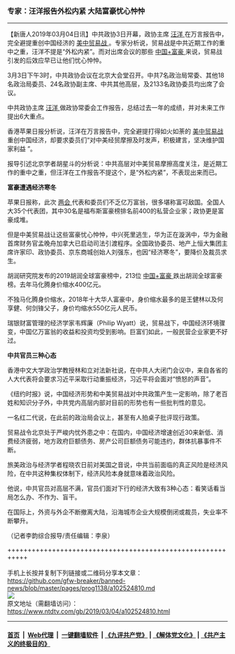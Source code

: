 ### 专家：汪洋报告外松内紧 大陆富豪忧心忡忡
------------------------

<div class="post_content">
 <p>
  【新唐人2019年03月04日讯】中共政协3日开幕，政协主席
  <a href="https://www.ntdtv.com/gb/汪洋.htm">
   汪洋
  </a>
  在万言报告中，完全避提重创中国经济的
  <a href="https://www.ntdtv.com/gb/美中贸易战.htm">
   美中贸易战
  </a>
  。专家分析说，贸易战是中共近期工作的重中之重，汪洋不提是“外松内紧”。而对出席会议的那些
  <a href="https://www.ntdtv.com/gb/中国富豪.htm">
   中国+富豪
  </a>
  来说，贸易战引发的后效应早已让他们忧心忡忡。
 </p>
 <p>
  3月3日下午3时，中共政协会议在北京大会堂召开。中共7名政治局常委、其他18名政治局委员、24名政协副主席、中共其他高层，及2133名政协委员均出席了会议。
 </p>
 <p>
  中共政协主席
  <a href="https://www.ntdtv.com/gb/汪洋.htm">
   汪洋
  </a>
  做政协常委会工作报告，总结过去一年的成绩，并对未来工作提出6大重点。
 </p>
 <p>
  香港苹果日报分析说，汪洋在万言报告中，完全避提打得如火如荼的
  <a href="https://www.ntdtv.com/gb/美中贸易战.htm">
   美中贸易战
  </a>
  重创中国经济，却要求委员们“对中美经贸摩擦及时发声，积极建言，坚决维护国家利益 ”。
 </p>
 <p>
  报导引述北京学者胡星斗的分析说：中共高层对中美贸易摩擦高度关注，是近期工作的重中之重，但汪洋在工作报告不提这个，是“外松内紧”，不表现出来而已。
 </p>
 <p>
  <strong>
   富豪遭遇经济寒冬
  </strong>
 </p>
 <p>
  苹果日报称，此次
  <a href="https://www.ntdtv.com/gb/两会.htm">
   两会
  </a>
  代表和委员们不乏亿万富翁，很多堪称富可敌国。全国人大35个代表团，其中30名是福布斯富豪榜排名前400的私营企业家；政协更是富豪成堆。
 </p>
 <p>
  但是中美贸易战让这些富豪忧心忡忡，中兴死里逃生，华为正在漩涡中，华为金融首席财务官孟晚舟加拿大已启动司法引渡程序。全国政协委员、地产上恒大集团主席许家印、政协委员、京东商城创始人刘强东，也因“经济寒冬”，要降价及裁员求生。
 </p>
 <p>
  胡润研究院发布的2019胡润全球富豪榜中，213位
  <a href="https://www.ntdtv.com/gb/中国富豪.htm">
   中国+富豪
  </a>
  跌出胡润全球富豪榜。去年马化腾身价缩水400亿元。
 </p>
 <p>
  不独马化腾身价缩水，2018年十大华人富豪中，身价缩水最多的是王健林以及何享健、何剑锋父子，身价均缩水550亿元人民币。
 </p>
 <p>
  瑞银财富管理的经济学家韦辉廉（Philip Wyatt）说，贸易战下，中国经济环境骤变，中国亿万富翁的收益和投资均受到影响。巨富们如此，一般民营企业家更不好过。
 </p>
 <p>
  <strong>
   中共官员三种心态
  </strong>
 </p>
 <p>
  香港中文大学政治学教授林和立对法新社说，在中共人大闭门会议中，来自各省的人大代表将会要求习近平采取行动重振经济，习近平将会面对“愤怒的声音”。
 </p>
 <p>
  《纽约时报》说，中国经济形势和中美贸易战对中共政策产生一定影响，除了老百姓和知识分子外，中共党内高层内部对目前的形势也有一些批判性的意见。
 </p>
 <p>
  一名红二代说，在此前的政治局会议上，甚至有人拍桌子批评现行政策。
 </p>
 <p>
  贸易战令北京处于严峻内忧外患之中：在国内，中国经济增速创近30来新低、消费经济疲弱，地方政府巨额债务、房产公司巨额债务可能违约，群体抗暴事件不断。
 </p>
 <p>
  旅美政治与经济学者程晓农日前对美国之音说，中共当前面临的真正风险是经济风险，在中共这种集权体制下，经济风险本身就意味着政治风险。
 </p>
 <p>
  他说，中共官员对高层不满，官员们面对下行的经济大致有3种心态：看笑话看当局怎么办、不作为、盲干。
 </p>
 <p>
  在国际上，外资与外企不断撤离大陆，沿海城市企业大规模倒闭或裁员，失业率不断攀升。
 </p>
 <p>
  （记者李韵综合报导/责任编辑：李泉）
 </p>
 <div class="single_ad">
 </div>
</div>

+++++++++++++++++++++++++++++++++++++++++++++++++++++++++++<br/><br/>
手机上长按并复制下列链接或二维码分享本文章：<br/>
https://github.com/gfw-breaker/banned-news/blob/master/pages/prog1138/a102524810.md <br/>
<a href='https://github.com/gfw-breaker/banned-news/blob/master/pages/prog1138/a102524810.md'><img src='https://github.com/gfw-breaker/banned-news/blob/master/pages/prog1138/a102524810.md.png'/></a> <br/>
原文地址（需翻墙访问）：https://www.ntdtv.com/gb/2019/03/04/a102524810.html


------------------------
#### [首页](https://github.com/gfw-breaker/banned-news/blob/master/README.md) &nbsp;|&nbsp; [Web代理](https://github.com/labour-camp/helloworld) &nbsp;|&nbsp; [一键翻墙软件](https://github.com/gfw-breaker/nogfw/blob/master/README.md) &nbsp;| [《九评共产党》](https://github.com/gfw-breaker/9ping.md/blob/master/README.md#九评之一评共产党是什么) | [《解体党文化》](https://github.com/gfw-breaker/jtdwh.md/blob/master/README.md) | [《共产主义的终极目的》](https://github.com/gfw-breaker/gczydzjmd.md/blob/master/README.md)

